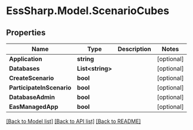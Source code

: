 # EssSharp.Model.ScenarioCubes

## Properties

Name | Type | Description | Notes
------------ | ------------- | ------------- | -------------
**Application** | **string** |  | [optional] 
**Databases** | **List&lt;string&gt;** |  | [optional] 
**CreateScenario** | **bool** |  | [optional] 
**ParticipateInScenario** | **bool** |  | [optional] 
**DatabaseAdmin** | **bool** |  | [optional] 
**EasManagedApp** | **bool** |  | [optional] 

[[Back to Model list]](../README.md#documentation-for-models) [[Back to API list]](../README.md#documentation-for-api-endpoints) [[Back to README]](../README.md)

